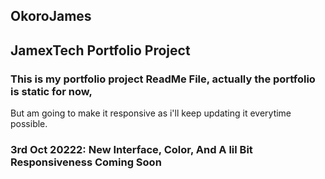 ## OkoroJames
## JamexTech Portfolio Project
### This is my portfolio project ReadMe File, actually the portfolio is static for now,
But am going to make it responsive as i'll keep updating it everytime possible.
###  3rd Oct 20222: New Interface, Color, And A lil Bit Responsiveness Coming Soon
